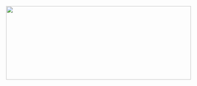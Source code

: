 <!--
<div align="center">
  <a href="https://linkedin.com/in/corentinthuillot/">
    <img src="https://rocketbike.org/wp-content/uploads/2019/03/Rocket-Bike-Alumni-Group-Cover-1024x534.jpg?sanitize=true">
  </a>
</div>
<hr>
-->
<a href="https://github.com/anuraghazra/github-readme-stats" title="Go to Source (and thank Anurag Hazra later!)">
  <img width="100%" height="200" src="https://github-readme-stats.vercel.app/api?username=CorentinThuillot&show_icons=true&theme=graywhite"></a>
</div>
